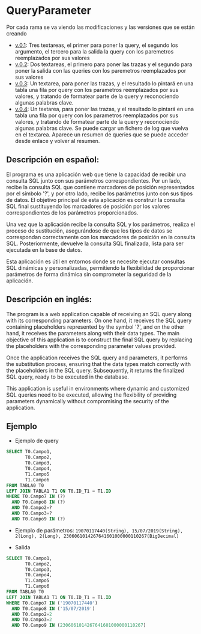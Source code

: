 # QueryParameter

Por cada rama se va viendo las modificaciones y las versiones que se están creando

- [v.0.1](https://github.com/jeigar2/QueryParameter/tree/QueryParameters.0.1): Tres textareas, el primer para poner la query, el segundo los argumento, el tercero para la salida la query con los paremetros reemplazados por sus valores
- [v.0.2](https://github.com/jeigar2/QueryParameter/tree/QueryParameters.0.2): Dos textareas, el primero para poner las trazas y el segundo para poner la salida con las queries con los paremetros reemplazados por sus valores
- [v.0.3](https://github.com/jeigar2/QueryParameter/tree/QueryParameters.0.3): Un textarea, para poner las trazas, y el resultado lo pintará en una tabla una fila por query con los parametros reemplazados por sus valores, y tratando de formatear parte de la query y reconociendo algunas palabras clave.
- [v.0.4](https://github.com/jeigar2/QueryParameter/tree/QueryParameters.0.3): Un textarea, para poner las trazas, y el resultado lo pintará en una tabla una fila por query con los parametros reemplazados por sus valores, y tratando de formatear parte de la query y reconociendo algunas palabras clave. Se puede cargar un fichero de log que vuelva en el textarea. Aparece un resumen de queries que se puede acceder desde enlace y volver al resumen.


## Descripción en español:

El programa es una aplicación web que tiene la capacidad de recibir una consulta SQL junto con sus parámetros correspondientes. Por un lado, recibe la consulta SQL que contiene marcadores de posición representados por el símbolo '?', y por otro lado, recibe los parámetros junto con sus tipos de datos. El objetivo principal de esta aplicación es construir la consulta SQL final sustituyendo los marcadores de posición por los valores correspondientes de los parámetros proporcionados.

Una vez que la aplicación recibe la consulta SQL y los parámetros, realiza el proceso de sustitución, asegurándose de que los tipos de datos se correspondan correctamente con los marcadores de posición en la consulta SQL. Posteriormente, devuelve la consulta SQL finalizada, lista para ser ejecutada en la base de datos.

Esta aplicación es útil en entornos donde se necesite ejecutar consultas SQL dinámicas y personalizadas, permitiendo la flexibilidad de proporcionar parámetros de forma dinámica sin comprometer la seguridad de la aplicación.

## Descripción en inglés:

The program is a web application capable of receiving an SQL query along with its corresponding parameters. On one hand, it receives the SQL query containing placeholders represented by the symbol '?', and on the other hand, it receives the parameters along with their data types. The main objective of this application is to construct the final SQL query by replacing the placeholders with the corresponding parameter values provided.

Once the application receives the SQL query and parameters, it performs the substitution process, ensuring that the data types match correctly with the placeholders in the SQL query. Subsequently, it returns the finalized SQL query, ready to be executed in the database.

This application is useful in environments where dynamic and customized SQL queries need to be executed, allowing the flexibility of providing parameters dynamically without compromising the security of the application.

## Ejemplo

- Ejemplo de query

```sql
SELECT T0.Campo1,
       T0.Campo2,
       T0.Campo3,
       T0.Campo4,
       T1.Campo5
       T1.Campo6
FROM TABLA0 T0
LEFT JOIN TABLA1 T1 ON T0.ID_T1 = T1.ID
WHERE T0.Campo7 IN (?)
  AND T0.Campo8 IN (?)
  AND T0.Campo2=?
  AND T0.Campo3=?
  AND T0.Campo9 IN (?)
```

- Ejemplo de parámetros: `19070117440(String), 15/07/2019(String), 2(Long), 2(Long), 2306061014267641601000000110267(BigDecimal)`

- Salida

```sql
SELECT T0.Campo1,
       T0.Campo2,
       T0.Campo3,
       T0.Campo4,
       T1.Campo5
       T1.Campo6
FROM TABLA0 T0
LEFT JOIN TABLA1 T1 ON T0.ID_T1 = T1.ID
WHERE T0.Campo7 IN ('19070117440')
  AND T0.Campo8 IN ('15/07/2019')
  AND T0.Campo2=2
  AND T0.Campo3=2
  AND T0.Campo9 IN (2306061014267641601000000110267)
```
